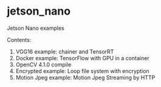 # jetson_nano
Jetson Nano examples

Contents:

1. VGG16 example: chainer and TensorRT
2. Docker example: TensorFlow with GPU in a container
3. OpenCV 4.1.0 compile
4. Encrypted example: Loop file system with encryption
5. Motion Jpeg example: Motion Jpeg Streaming by HTTP
